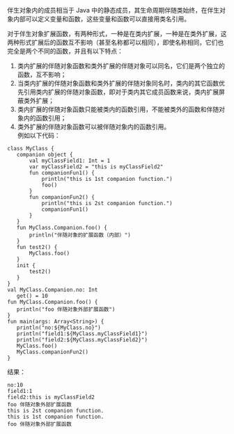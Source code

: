 伴生对象内的成员相当于 Java 中的静态成员，其生命周期伴随类始终，在伴生对象内部可以定义变量和函数，这些变量和函数可以直接用类名引用。

对于伴生对象扩展函数，有两种形式，一种是在类内扩展，一种是在类外扩展，这两种形式扩展后的函数互不影响（甚至名称都可以相同），即使名称相同，它们也完全是两个不同的函数，并且有以下特点：

 1. 类内扩展的伴随对象函数和类外扩展的伴随对象可以同名，它们是两个独立的函数，互不影响；
 2. 当类内扩展的伴随对象函数和类外扩展的伴随对象同名时，类内的其它函数优先引用类内扩展的伴随对象函数，即对于类内其它成员函数来说，类内扩展屏蔽类外扩展；
 3. 类内扩展的伴随对象函数只能被类内的函数引用，不能被类外的函数和伴随对象内的函数引用；
 4. 类外扩展的伴随对象函数可以被伴随对象内的函数引用。<br>
 例如以下代码：
 ```
class MyClass {
    companion object {
        val myClassField1: Int = 1
        var myClassField2 = "this is myClassField2"
        fun companionFun1() {
            println("this is 1st companion function.")
            foo()
        }
        fun companionFun2() {
            println("this is 2st companion function.")
            companionFun1()
        }
    }
    fun MyClass.Companion.foo() {
        println("伴随对象的扩展函数（内部）")
    }
    fun test2() {
        MyClass.foo()
    }
    init {
        test2()
    }
}
val MyClass.Companion.no: Int
    get() = 10
fun MyClass.Companion.foo() {
    println("foo 伴随对象外部扩展函数")
}
fun main(args: Array<String>) {
    println("no:${MyClass.no}")
    println("field1:${MyClass.myClassField1}")
    println("field2:${MyClass.myClassField2}")
    MyClass.foo()
    MyClass.companionFun2()
}
 ```
 结果：
 ```
 no:10
field1:1
field2:this is myClassField2
foo 伴随对象外部扩展函数
this is 2st companion function.
this is 1st companion function.
foo 伴随对象外部扩展函数
```